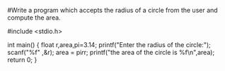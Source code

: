 #Write a program which accepts the radius of a circle from the user and compute the area.


#include <stdio.h>

int main() {
    float r,area,pi=3.14;
    printf("Enter the radius of the circle:");
    scanf("%f" ,&r);
    area = pi*r*r;
    printf("the area of the circle is %f\n",area);
    return 0;
}


